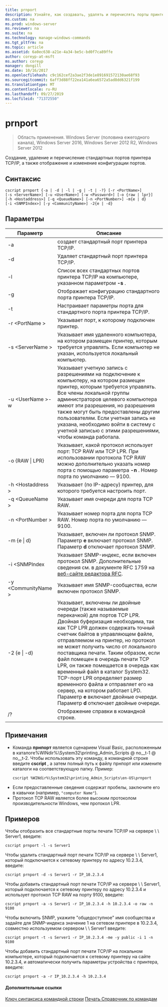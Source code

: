 ```yaml
---
title: prnport
description: Узнайте, как создавать, удалять и перечислять порты принтеров.
ms.custom: na
ms.prod: windows-server
ms.reviewer: na
ms.suite: na
ms.technology: manage-windows-commands
ms.tgt_pltfrm: na
ms.topic: article
ms.assetid: 6a0ec638-a21e-4a34-be5c-bd0f7ca89ffe
author: coreyp-at-msft
ms.author: coreyp
manager: dongill
ms.date: 10/16/2017
ms.openlocfilehash: c9c162cef2a3ae2f3de1e891691572130ae68f93
ms.sourcegitcommit: 6aff3d88ff22ea141a6ea6572a5ad8dd6321f199
ms.translationtype: MT
ms.contentlocale: ru-RU
ms.lasthandoff: 09/27/2019
ms.locfileid: "71372550"
---
```

# <a name="prnport"></a>prnport

>Область применения. Windows Server (половина ежегодного канала), Windows Server 2016, Windows Server 2012 R2, Windows Server 2012

Создание, удаление и перечисление стандартных портов принтера TCP/IP, а также отображение и изменение конфигурации портов.

## <a name="syntax"></a>Синтаксис
```
cscript prnport {-a | -d | -l | -g | -t | -?} [-r <PortName>] 
[-s <ServerName>] [-u <UserName>] [-w <Password>] [-o {raw | lpr}] 
[-h <Hostaddress>] [-q <QueueName>] [-n <PortNumber>] -m{e | d} 
[-i <SNMPIndex>] [-y <CommunityName>] -2{e | -d}
```

## <a name="parameters"></a>Параметры

|          Параметр           |                                                                                                                                                                                                                                                                                                     Описание                                                                                                                                                                                                                                                                                                      |
|------------------------------|----------------------------------------------------------------------------------------------------------------------------------------------------------------------------------------------------------------------------------------------------------------------------------------------------------------------------------------------------------------------------------------------------------------------------------------------------------------------------------------------------------------------------------------------------------------------------------------------------------------------|
|              -a              |                                                                                                                                                                                                                                                                                       создает стандартный порт принтера TCP/IP.                                                                                                                                                                                                                                                                                        |
|              -d              |                                                                                                                                                                                                                                                                                       Удаляет стандартный порт принтера TCP/IP.                                                                                                                                                                                                                                                                                        |
|              -l              |                                                                                                                                                                                                                                                             Список всех стандартных портов принтера TCP/IP на компьютере, указанном параметром **-s** .                                                                                                                                                                                                                                                             |
|              -g              |                                                                                                                                                                                                                                                                            Отображает конфигурацию стандартного порта принтера TCP/IP.                                                                                                                                                                                                                                                                             |
|              -t              |                                                                                                                                                                                                                                                                           Настраивает параметры порта для стандартного порта принтера TCP/IP.                                                                                                                                                                                                                                                                           |
|        -r \<PortName >        |                                                                                                                                                                                                                                                                                Указывает порт, к которому подключен принтер.                                                                                                                                                                                                                                                                                 |
|       -s \<ServerName >       |                                                                                                                                                                                                                               Указывает имя удаленного компьютера, на котором размещен принтер, которым требуется управлять. Если компьютер не указан, используется локальный компьютер.                                                                                                                                                                                                                                |
| -u \<UserName >-w <Password> |                                                                                                              Указывает учетную запись с разрешениями на подключение к компьютеру, на котором размещен принтер, которым требуется управлять. Все члены локальной группы администраторов целевого компьютера имеют эти разрешения, но разрешения также могут быть предоставлены другим пользователям. Если учетная запись не указана, необходимо войти в систему с учетной записью с этими разрешениями, чтобы команда работала.                                                                                                               |
|     -o {RAW &#124; LPR}      |                                                                                                                                                                                                              Указывает, какой протокол использует порт: TCP RAW или TCP LPR. При использовании протокола TCP RAW можно дополнительно указать номер порта с помощью параметра **-n** . Номер порта по умолчанию — 9100.                                                                                                                                                                                                              |
|      -h \<Hostaddress >       |                                                                                                                                                                                                                                                                   Указывает (по IP-адресу) принтер, для которого требуется настроить порт.                                                                                                                                                                                                                                                                    |
|       -q \<QueueName >        |                                                                                                                                                                                                                                                                                     Указывает имя очереди для порта TCP RAW.                                                                                                                                                                                                                                                                                     |
|       -n \<PortNumber >       |                                                                                                                                                                                                                                                                    Указывает номер порта для порта TCP RAW. Номер порта по умолчанию — 9100.                                                                                                                                                                                                                                                                    |
|        -m {e &#124; d}        |                                                                                                                                                                                                                                                       Указывает, включен ли протокол SNMP. Параметр **e** включает протокол SNMP. Параметр **d** отключает протокол SNMP.                                                                                                                                                                                                                                                        |
|        -i \<SNMPIndex        |                                                                                                                                                                                                                             Указывает SNMP-индекс, если включен протокол SNMP. Дополнительные сведения см. в документе RFC 1759 на [веб-сайте редактора RFC](https://go.microsoft.com/fwlink/?LinkId=569).                                                                                                                                                                                                                              |
|     -y \<CommunityName >      |                                                                                                                                                                                                                                                                                Указывает имя SNMP-сообщества, если включен протокол SNMP.                                                                                                                                                                                                                                                                                |
|       -2 {e &#124; -d}        | Указывает, включены ли двойные очереди (также называемые перекачкой) для портов TCP LPR. Двойная буферизация необходима, так как TCP LPR должен содержать точный счетчик байтов в управляющем файле, отправляемом на принтер, но протокол не может получить число от локального поставщика печати. Таким образом, если файл помещен в очередь печати TCP LPR, он также помещается в очередь как временный файл в каталог System32. TCP-порт LPR определяет размер временного файла и отправляет его на сервер, на котором работает LPD. Параметр **e** включает двойные очереди. Параметр **d** отключает двойные очереди. |
|              /?              |                                                                                                                                                                                                                                                                                         Отображение справки в командной строке.                                                                                                                                                                                                                                                                                         |

## <a name="remarks"></a>Примечания
-   Команда **прнпорт** является сценарием Visual Basic, расположенным в каталоге%WINdir%\System32\printing_Admin_Scripts @ no__t-1 @ no__t-2. Чтобы использовать эту команду, в командной строке введите **cscript** , а затем полный путь к файлу прнпорт или измените каталоги на соответствующую папку. Пример:
    ```
    cscript %WINdir%\System32\printing_Admin_Scripts\en-US\prnport
    ```
-   Если предоставленные сведения содержат пробелы, заключите его в кавычки (например, `"computer Name"`).
-   Протокол TCP RAW является более высоким протоколом производительности Windows, чем протокол LPR.

## <a name="BKMK_examples"></a>Примеров
Чтобы отобразить все стандартные порты печати TCP/IP на сервере \\ \ Server1, введите:
```
cscript prnport -l -s Server1
```
Чтобы удалить стандартный порт печати TCP/IP на сервере \\ \ Server1, который подключается к сетевому принтеру по адресу 10.2.3.4, введите:
```
cscript prnport -d -s Server1 -r IP_10.2.3.4
```
Чтобы добавить стандартный порт печати TCP/IP на сервере \\ \ Server1, который подключается к сетевому принтеру по адресу 10.2.3.4 и использует протокол TCP RAW на порту 9100, введите:
```
cscript prnport -a -s Server1 -r IP_10.2.3.4 -h 10.2.3.4 -o raw -n 9100
```
Чтобы включить SNMP, укажите "общедоступное" имя сообщества и задайте для SNMP-индекса значение 1 на сетевом принтере в 10.2.3.4, совместно используемом сервером \\ \ Server1 введите:
```
cscript prnport -t -s Server1 -r IP_10.2.3.4 -me -y public -i 1 -n 9100
```
Чтобы добавить стандартный порт печати TCP/IP на локальном компьютере, который подключается к сетевому принтеру на сайте 10.2.3.4, и автоматически получить параметры устройства с принтера, введите:
```
cscript prnport -a -r IP_10.2.3.4 -h 10.2.3.4
```

#### <a name="additional-references"></a>Дополнительные ссылки
[Ключ синтаксиса командной строки](command-line-syntax-key.md)
[Печать Справочник по командам](print-command-reference.md)
